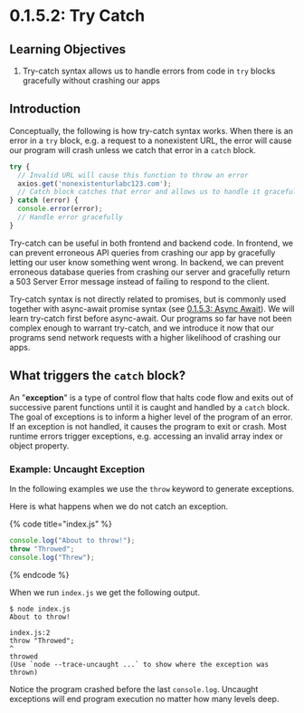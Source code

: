 # 0.1.5.2: Try Catch

## Learning Objectives

1. Try-catch syntax allows us to handle errors from code in `try` blocks gracefully without crashing our apps

## Introduction

Conceptually, the following is how try-catch syntax works. When there is an error in a `try` block, e.g. a request to a nonexistent URL, the error will cause our program will crash unless we catch that error in a `catch` block.

```javascript
try {
  // Invalid URL will cause this function to throw an error
  axios.get('nonexistenturlabc123.com');
  // Catch block catches that error and allows us to handle it gracefully
} catch (error) {
  console.error(error);
  // Handle error gracefully
}
```

Try-catch can be useful in both frontend and backend code. In frontend, we can prevent erroneous API queries from crashing our app by gracefully letting our user know something went wrong. In backend, we can prevent erroneous database queries from crashing our server and gracefully return a 503 Server Error message instead of failing to respond to the client.

Try-catch syntax is not directly related to promises, but is commonly used together with async-await promise syntax (see [0.1.5.3: Async Await](0.1.5.3-async-await.md)). We will learn try-catch first before async-await. Our programs so far have not been complex enough to warrant try-catch, and we introduce it now that our programs send network requests with a higher likelihood of crashing our apps.

## What triggers the `catch` block?

An "**exception**" is a type of control flow that halts code flow and exits out of successive parent functions until it is caught and handled by a `catch` block. The goal of exceptions is to inform a higher level of the program of an error. If an exception is not handled, it causes the program to exit or crash. Most runtime errors trigger exceptions, e.g. accessing an invalid array index or object property.

### Example: Uncaught Exception

In the following examples we use the `throw` keyword to generate exceptions.

Here is what happens when we do not catch an exception.

{% code title="index.js" %}
```javascript
console.log("About to throw!");
throw "Throwed";
console.log("Threw");
```
{% endcode %}

When we run `index.js` we get the following output.

```
$ node index.js
About to throw!

index.js:2
throw "Throwed";
^
throwed
(Use `node --trace-uncaught ...` to show where the exception was thrown)
```

Notice the program crashed before the last `console.log`. Uncaught exceptions will end program execution no matter how many levels deep.
